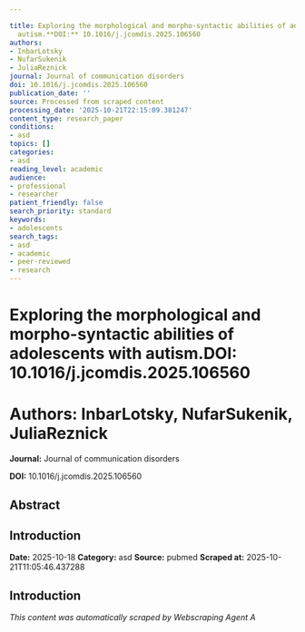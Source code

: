 ```yaml
---

title: Exploring the morphological and morpho-syntactic abilities of adolescents with
  autism.**DOI:** 10.1016/j.jcomdis.2025.106560
authors:
- InbarLotsky
- NufarSukenik
- JuliaReznick
journal: Journal of communication disorders
doi: 10.1016/j.jcomdis.2025.106560
publication_date: ''
source: Processed from scraped content
processing_date: '2025-10-21T22:15:09.381247'
content_type: research_paper
conditions:
- asd
topics: []
categories:
- asd
reading_level: academic
audience:
- professional
- researcher
patient_friendly: false
search_priority: standard
keywords:
- adolescents
search_tags:
- asd
- academic
- peer-reviewed
- research
---
```




# Exploring the morphological and morpho-syntactic abilities of adolescents with autism.**DOI:** 10.1016/j.jcomdis.2025.106560

# **Authors:** InbarLotsky, NufarSukenik, JuliaReznick

**Journal:** Journal of communication disorders

**DOI:** 10.1016/j.jcomdis.2025.106560

## Abstract

## Introduction

**Date:** 2025-10-18
**Category:** asd
**Source:** pubmed
**Scraped at:** 2025-10-21T11:05:46.437288
## Introduction
*This content was automatically scraped by Webscraping Agent A*